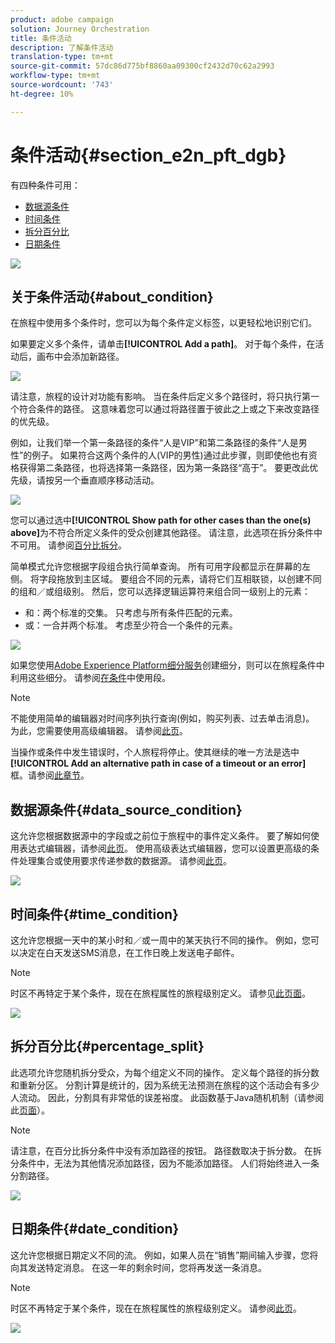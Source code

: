 ```yaml
---
product: adobe campaign
solution: Journey Orchestration
title: 条件活动
description: 了解条件活动
translation-type: tm+mt
source-git-commit: 57dc86d775bf8860aa09300cf2432d70c62a2993
workflow-type: tm+mt
source-wordcount: '743'
ht-degree: 10%

---
```



# 条件活动{#section_e2n_pft_dgb}

有四种条件可用：

* [数据源条件](#data_source_condition)
* [时间条件](#time_condition)
* [拆分百分比](#percentage_split)
* [日期条件](#date_condition)

![](../assets/journey49.png)

## 关于条件活动{#about_condition}

在旅程中使用多个条件时，您可以为每个条件定义标签，以更轻松地识别它们。

如果要定义多个条件，请单击&#x200B;**[!UICONTROL Add a path]**。 对于每个条件，在活动后，画布中会添加新路径。

![](../assets/journey47.png)

请注意，旅程的设计对功能有影响。 当在条件后定义多个路径时，将只执行第一个符合条件的路径。 这意味着您可以通过将路径置于彼此之上或之下来改变路径的优先级。

例如，让我们举一个第一条路径的条件“人是VIP”和第二条路径的条件“人是男性”的例子。 如果符合这两个条件的人(VIP的男性)通过此步骤，则即使他也有资格获得第二条路径，也将选择第一条路径，因为第一条路径“高于”。 要更改此优先级，请按另一个垂直顺序移动活动。

![](../assets/journey48.png)

您可以通过选中&#x200B;**[!UICONTROL Show path for other cases than the one(s) above]**&#x200B;为不符合所定义条件的受众创建其他路径。 请注意，此选项在拆分条件中不可用。 请参阅[百分比拆分](#percentage_split)。

简单模式允许您根据字段组合执行简单查询。 所有可用字段都显示在屏幕的左侧。 将字段拖放到主区域。 要组合不同的元素，请将它们互相联锁，以创建不同的组和／或组级别。 然后，您可以选择逻辑运算符来组合同一级别上的元素：

* 和：两个标准的交集。 只考虑与所有条件匹配的元素。
* 或：一合并两个标准。 考虑至少符合一个条件的元素。

![](../assets/journey64.png)

如果您使用[Adobe Experience Platform细分服务](https://docs.adobe.com/content/help/en/experience-platform/segmentation/home.html)创建细分，则可以在旅程条件中利用这些细分。 请参阅[在条件](../segment/using-a-segment.md)中使用段。


>[!NOTE]
>
>不能使用简单的编辑器对时间序列执行查询(例如，购买列表、过去单击消息)。 为此，您需要使用高级编辑器。 请参阅[此页](../expression/expressionadvanced.md)。

当操作或条件中发生错误时，个人旅程将停止。使其继续的唯一方法是选中 **[!UICONTROL Add an alternative path in case of a timeout or an error]** 框。请参阅[此章节](../building-journeys/using-the-journey-designer.md#paths)。

## 数据源条件{#data_source_condition}

这允许您根据数据源中的字段或之前位于旅程中的事件定义条件。 要了解如何使用表达式编辑器，请参阅[此页](../expression/expressionadvanced.md)。 使用高级表达式编辑器，您可以设置更高级的条件处理集合或使用要求传递参数的数据源。 请参阅[此页](../datasource/external-data-sources.md)。

![](../assets/journey50.png)

## 时间条件{#time_condition}

这允许您根据一天中的某小时和／或一周中的某天执行不同的操作。 例如，您可以决定在白天发送SMS消息，在工作日晚上发送电子邮件。

>[!NOTE]
>
>时区不再特定于某个条件，现在在旅程属性的旅程级别定义。 请参见[此页面](../building-journeys/timezone-management.md)。

![](../assets/journey51.png)

## 拆分百分比{#percentage_split}

此选项允许您随机拆分受众，为每个组定义不同的操作。 定义每个路径的拆分数和重新分区。 分割计算是统计的，因为系统无法预测在旅程的这个活动会有多少人流动。 因此，分割具有非常低的误差裕度。 此函数基于Java随机机制（请参阅此[页面](https://docs.oracle.com/javase/7/docs/api/java/util/Random.html)）。

>[!NOTE]
>
>请注意，在百分比拆分条件中没有添加路径的按钮。 路径数取决于拆分数。 在拆分条件中，无法为其他情况添加路径，因为不能添加路径。 人们将始终进入一条分割路径。

![](../assets/journey52.png)

## 日期条件{#date_condition}

这允许您根据日期定义不同的流。 例如，如果人员在“销售”期间输入步骤，您将向其发送特定消息。 在这一年的剩余时间，您将再发送一条消息。

>[!NOTE]
>
>时区不再特定于某个条件，现在在旅程属性的旅程级别定义。 请参阅[此页](../building-journeys/timezone-management.md)。

![](../assets/journey53.png)

